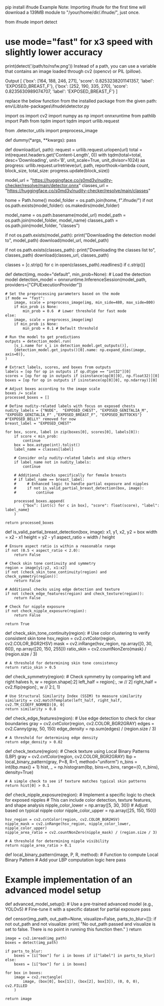 pip install ifnude
Example
Note: Importing ifnude for the first time will download a 139MB module to "/your/home/dir/.ifnude/", just once.

from ifnude import detect

# use mode="fast" for x3 speed with slightly lower accuracy
print(detect('/path/to/nsfw.png'))
Instead of a path, you can use a variable that contains an image loaded through cv2 (opencv) or PIL (pillow).

Output
[
  {'box': [164, 188, 246, 271], 'score': 0.8253238201141357, 'label': 'EXPOSED_BREAST_F'},
  {'box': [252, 190, 335, 270], 'score': 0.8235630989074707, 'label': 'EXPOSED_BREAST_F'}
]

replace the below function from the installed package from the given path: env\Lib\site-packages\ifnude\detector.py 



import os
import cv2
import numpy as np
import onnxruntime
from pathlib import Path
from tqdm import tqdm
import urllib.request

from .detector_utils import preprocess_image


def dummy(*args, **kwargs):
    pass

def download(url, path):
    request = urllib.request.urlopen(url)
    total = int(request.headers.get('Content-Length', 0))
    with tqdm(total=total, desc='Downloading', unit='B', unit_scale=True, unit_divisor=1024) as progress:
        urllib.request.urlretrieve(url, path, reporthook=lambda count, block_size, total_size: progress.update(block_size))

model_url = "https://huggingface.co/s0md3v/nudity-checker/resolve/main/detector.onnx"
classes_url = "https://huggingface.co/s0md3v/nudity-checker/resolve/main/classes"


home = Path.home()
model_folder = os.path.join(home, f".ifnude/")
if not os.path.exists(model_folder):
    os.makedirs(model_folder)

model_name = os.path.basename(model_url)
model_path = os.path.join(model_folder, model_name)
classes_path = os.path.join(model_folder, "classes")

if not os.path.exists(model_path):
    print("Downloading the detection model to", model_path)
    download(model_url, model_path)

if not os.path.exists(classes_path):
    print("Downloading the classes list to", classes_path)
    download(classes_url, classes_path)

classes = [c.strip() for c in open(classes_path).readlines() if c.strip()]

def detect(img, mode="default", min_prob=None):
    # Load the detection model
    detection_model = onnxruntime.InferenceSession(model_path, providers=["CPUExecutionProvider"])

    # Set the preprocessing parameters based on the mode
    if mode == "fast":
        image, scale = preprocess_image(img, min_side=480, max_side=800)
        if min_prob is None:
            min_prob = 0.6  # Lower threshold for fast mode
    else:
        image, scale = preprocess_image(img)
        if min_prob is None:
            min_prob = 0.1 # Default threshold

    # Run the model to get predictions
    outputs = detection_model.run(
        [s_i.name for s_i in detection_model.get_outputs()],
        {detection_model.get_inputs()[0].name: np.expand_dims(image, axis=0)},
    )

    # Extract labels, scores, and boxes from outputs
    labels = [op for op in outputs if op.dtype == "int32"][0]
    scores = [op for op in outputs if isinstance(op[0][0], np.float32)][0]
    boxes = [op for op in outputs if isinstance(op[0][0], np.ndarray)][0]

    # Adjust boxes according to the image scale
    boxes /= scale
    processed_boxes = []

    # Define nudity-related labels with focus on exposed chests
    nudity_labels = {"NUDE",  "EXPOSED_CHEST", "EXPOSED_GENITALIA_M", "EXPOSED_GENITALIA_F" ,"EXPOSED_BREAST_F", "EXPOSED_BUTTOCKS"}
    #"EXPOSED_BELLY" removed for now
    breast_label = "EXPOSED_CHEST"

    for box, score, label in zip(boxes[0], scores[0], labels[0]):
        if score < min_prob:
            continue
        box = box.astype(int).tolist()
        label_name = classes[label]

        # Consider only nudity-related labels and skip others
        if label_name not in nudity_labels:
            continue

        # Additional checks specifically for female breasts
        # if label_name == breast_label:
        #     # Enhanced logic to handle partial exposure and nipples
        #     if not is_valid_partial_breast_detection(box, image):
        #         continue
        
        processed_boxes.append(
            {"box": [int(c) for c in box], "score": float(score), "label": label_name}
        )

    return processed_boxes

def is_valid_partial_breast_detection(box, image):
    x1, y1, x2, y2 = box
    width = x2 - x1
    height = y2 - y1
    aspect_ratio = width / height

    # Ensure aspect ratio is within a reasonable range
    if not (0.5 < aspect_ratio < 2.0):
        return False

    # Check skin tone continuity and symmetry
    region = image[y1:y2, x1:x2]
    if not (check_skin_tone_continuity(region) and check_symmetry(region)):
        return False

    # Additional checks using edge detection and texture
    if not (check_edge_features(region) and check_texture(region)):
        return False

    # Check for nipple exposure
    if not check_nipple_exposure(region):
        return False

    return True

def check_skin_tone_continuity(region):
    # Use color clustering to verify consistent skin tone
    hsv_region = cv2.cvtColor(region, cv2.COLOR_BGR2HSV)
    mask = cv2.inRange(hsv_region, np.array([0, 30, 60]), np.array([20, 150, 255]))
    ratio_skin = cv2.countNonZero(mask) / (region.size / 3)

    # A threshold for determining skin tone consistency
    return ratio_skin > 0.5

def check_symmetry(region):
    # Check symmetry by comparing left and right halves
    h, w = region.shape[:2]
    left_half = region[:, :w // 2]
    right_half = cv2.flip(region[:, w // 2:], 1)

    # Use Structural Similarity Index (SSIM) to measure similarity
    similarity = cv2.matchTemplate(left_half, right_half, cv2.TM_CCOEFF_NORMED)[0, 0]
    return similarity > 0.8

def check_edge_features(region):
    # Use edge detection to check for clear boundaries
    gray = cv2.cvtColor(region, cv2.COLOR_BGR2GRAY)
    edges = cv2.Canny(gray, 50, 150)
    edge_density = np.sum(edges) / (region.size / 3)

    # A threshold for determining edge density
    return edge_density > 0.02

def check_texture(region):
    # Check texture using Local Binary Patterns (LBP)
    gray = cv2.cvtColor(region, cv2.COLOR_BGR2GRAY)
    lbp = local_binary_pattern(gray, P=8, R=1, method="uniform")
    n_bins = int(lbp.max() + 1)
    hist, _ = np.histogram(lbp, bins=n_bins, range=(0, n_bins), density=True)

    # A simple check to see if texture matches typical skin patterns
    return hist[0] > 0.1

def check_nipple_exposure(region):
    # Implement a specific logic to check for exposed nipples
    # This can include color detection, texture features, and shape analysis
    nipple_color_lower = np.array([5, 30, 30])  # Adjust based on typical nipple color
    nipple_color_upper = np.array([25, 150, 150])

    hsv_region = cv2.cvtColor(region, cv2.COLOR_BGR2HSV)
    nipple_mask = cv2.inRange(hsv_region, nipple_color_lower, nipple_color_upper)
    nipple_area_ratio = cv2.countNonZero(nipple_mask) / (region.size / 3)

    # A threshold for determining nipple visibility
    return nipple_area_ratio > 0.1

def local_binary_pattern(image, P, R, method):
    # Function to compute Local Binary Pattern
    # Add your LBP computation logic here
    pass
# Example implementation of an advanced model setup
def advanced_model_setup():
    # Use a pre-trained advanced model (e.g., YOLOv5)
    # Fine-tune it with a specific dataset for partial exposure
    pass


def censor(img_path, out_path=None, visualize=False, parts_to_blur=[]):
    if not out_path and not visualize:
        print(
            "No out_path passed and visualize is set to false. There is no point in running this function then."
        )
        return

    image = cv2.imread(img_path)
    boxes = detect(img_path)

    if parts_to_blur:
        boxes = [i["box"] for i in boxes if i["label"] in parts_to_blur]
    else:
        boxes = [i["box"] for i in boxes]

    for box in boxes:
        image = cv2.rectangle(
            image, (box[0], box[1]), (box[2], box[3]), (0, 0, 0), cv2.FILLED
        )

    return image

